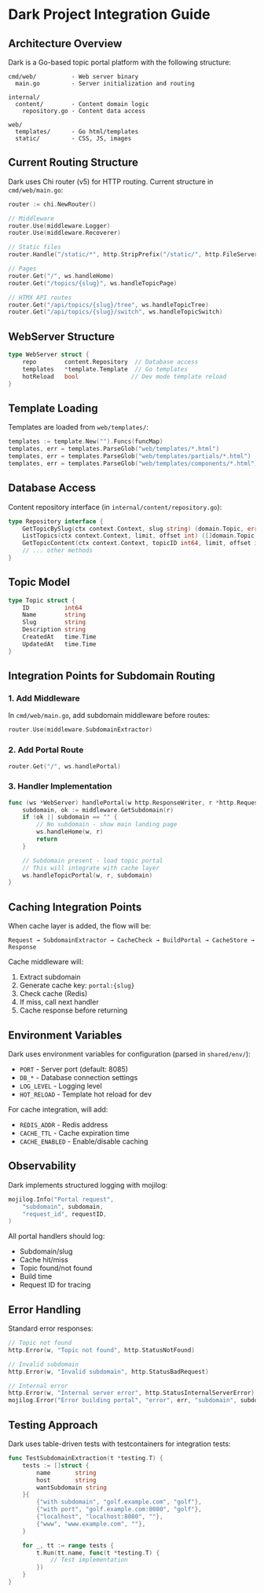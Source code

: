 # Dark Project Integration Guide

## Architecture Overview

Dark is a Go-based topic portal platform with the following structure:

```
cmd/web/          - Web server binary
  main.go         - Server initialization and routing

internal/
  content/        - Content domain logic
    repository.go - Content data access

web/
  templates/      - Go html/templates
  static/         - CSS, JS, images
```

## Current Routing Structure

Dark uses Chi router (v5) for HTTP routing. Current structure in `cmd/web/main.go`:

```go
router := chi.NewRouter()

// Middleware
router.Use(middleware.Logger)
router.Use(middleware.Recoverer)

// Static files
router.Handle("/static/*", http.StripPrefix("/static/", http.FileServer(http.Dir("web/static"))))

// Pages
router.Get("/", ws.handleHome)
router.Get("/topics/{slug}", ws.handleTopicPage)

// HTMX API routes
router.Get("/api/topics/{slug}/tree", ws.handleTopicTree)
router.Get("/api/topics/{slug}/switch", ws.handleTopicSwitch)
```

## WebServer Structure

```go
type WebServer struct {
    repo        content.Repository  // Database access
    templates   *template.Template  // Go templates
    hotReload   bool               // Dev mode template reload
}
```

## Template Loading

Templates are loaded from `web/templates/`:

```go
templates := template.New("").Funcs(funcMap)
templates, err = templates.ParseGlob("web/templates/*.html")
templates, err = templates.ParseGlob("web/templates/partials/*.html")
templates, err = templates.ParseGlob("web/templates/components/*.html")
```

## Database Access

Content repository interface (in `internal/content/repository.go`):

```go
type Repository interface {
    GetTopicBySlug(ctx context.Context, slug string) (domain.Topic, error)
    ListTopics(ctx context.Context, limit, offset int) ([]domain.Topic, int, error)
    GetTopicContent(ctx context.Context, topicID int64, limit, offset int) ([]domain.Content, error)
    // ... other methods
}
```

## Topic Model

```go
type Topic struct {
    ID          int64
    Name        string
    Slug        string
    Description string
    CreatedAt   time.Time
    UpdatedAt   time.Time
}
```

## Integration Points for Subdomain Routing

### 1. Add Middleware

In `cmd/web/main.go`, add subdomain middleware before routes:

```go
router.Use(middleware.SubdomainExtractor)
```

### 2. Add Portal Route

```go
router.Get("/", ws.handlePortal)
```

### 3. Handler Implementation

```go
func (ws *WebServer) handlePortal(w http.ResponseWriter, r *http.Request) {
    subdomain, ok := middleware.GetSubdomain(r)
    if !ok || subdomain == "" {
        // No subdomain - show main landing page
        ws.handleHome(w, r)
        return
    }

    // Subdomain present - load topic portal
    // This will integrate with cache layer
    ws.handleTopicPortal(w, r, subdomain)
}
```

## Caching Integration Points

When cache layer is added, the flow will be:

```
Request → SubdomainExtractor → CacheCheck → BuildPortal → CacheStore → Response
```

Cache middleware will:
1. Extract subdomain
2. Generate cache key: `portal:{slug}`
3. Check cache (Redis)
4. If miss, call next handler
5. Cache response before returning

## Environment Variables

Dark uses environment variables for configuration (parsed in `shared/env/`):

- `PORT` - Server port (default: 8085)
- `DB_*` - Database connection settings
- `LOG_LEVEL` - Logging level
- `HOT_RELOAD` - Template hot reload for dev

For cache integration, will add:
- `REDIS_ADDR` - Redis address
- `CACHE_TTL` - Cache expiration time
- `CACHE_ENABLED` - Enable/disable caching

## Observability

Dark implements structured logging with mojilog:

```go
mojilog.Info("Portal request",
    "subdomain", subdomain,
    "request_id", requestID,
)
```

All portal handlers should log:
- Subdomain/slug
- Cache hit/miss
- Topic found/not found
- Build time
- Request ID for tracing

## Error Handling

Standard error responses:

```go
// Topic not found
http.Error(w, "Topic not found", http.StatusNotFound)

// Invalid subdomain
http.Error(w, "Invalid subdomain", http.StatusBadRequest)

// Internal error
http.Error(w, "Internal server error", http.StatusInternalServerError)
mojilog.Error("Error building portal", "error", err, "subdomain", subdomain)
```

## Testing Approach

Dark uses table-driven tests with testcontainers for integration tests:

```go
func TestSubdomainExtraction(t *testing.T) {
    tests := []struct {
        name       string
        host       string
        wantSubdomain string
    }{
        {"with subdomain", "golf.example.com", "golf"},
        {"with port", "golf.example.com:8080", "golf"},
        {"localhost", "localhost:8080", ""},
        {"www", "www.example.com", ""},
    }

    for _, tt := range tests {
        t.Run(tt.name, func(t *testing.T) {
            // Test implementation
        })
    }
}
```
